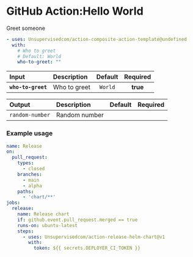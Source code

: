 <!-- start title -->

# GitHub Action:Hello World

<!-- end title -->
<!-- start description -->

Greet someone

<!-- end description -->
<!-- start contents -->
<!-- end contents -->
<!-- start usage -->

```yaml
- uses: Unsupervisedcom/action-composite-action-template@undefined
  with:
    # Who to greet
    # Default: World
    who-to-greet: ""
```

<!-- end usage -->
   <!-- start inputs -->

| **Input**          | **Description** | **Default** | **Required** |
| :----------------- | :-------------- | :---------: | :----------: |
| **`who-to-greet`** | Who to greet    |   `World`   |   **true**   |

<!-- end inputs -->
   <!-- start outputs -->

| **Output**      | **Description** | **Default** | **Required** |
| :-------------- | :-------------- | ----------- | ------------ |
| `random-number` | Random number   |             |              |

<!-- end outputs -->
   <!-- start examples -->

### Example usage

```yaml
name: Release
on:
  pull_request:
    types:
      - closed
    branches:
      - main
      - alpha
    paths:
      - 'chart/**'
jobs:
  release:
    name: Release chart
    if: github.event.pull_request.merged == true
    runs-on: ubuntu-latest
    steps:
      - uses: Unsupervisedcom/action-release-helm-chart@v1
        with:
          token: ${{ secrets.DEPLOYER_CI_TOKEN }}
```

<!-- end examples -->
<!-- start [.github/ghdocs/examples/] -->
<!-- end [.github/ghdocs/examples/] -->
